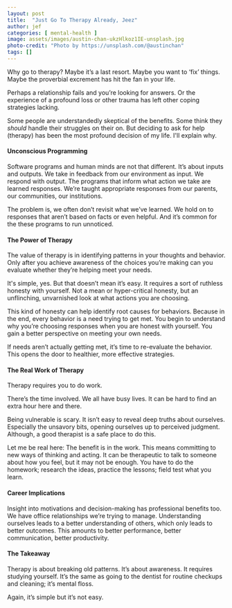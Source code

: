 ```yaml
---
layout: post
title:  "Just Go To Therapy Already, Jeez"
author: jef
categories: [ mental-health ]
image: assets/images/austin-chan-ukzHlkoz1IE-unsplash.jpg
photo-credit: "Photo by https://unsplash.com/@austinchan"
tags: []
---
```


Why go to therapy? Maybe it’s a last resort. Maybe you want to ‘fix’ things. Maybe the proverbial excrement has hit the fan in your life. 

Perhaps a relationship fails and you’re looking for answers. Or the experience of a profound loss or other trauma has left other coping strategies lacking.

Some people are understandedly skeptical of the benefits. Some think they _should_ handle their struggles on their on. But deciding to ask for help (therapy) has been the most profound decision of my life. I'll explain why.

#### Unconscious Programming

Software programs and human minds are not that different. It’s about inputs and outputs. We take in feedback from our environment as input. We respond with output. The programs that inform what action we take are learned responses. We’re taught appropriate responses from our parents, our communities, our institutions. 

The problem is, we often don’t revisit what we’ve learned. We hold on to responses that aren’t based on facts or even helpful. And it’s common for the these programs to run unnoticed. 

#### The Power of Therapy

The value of therapy is in identifying patterns in your thoughts and behavior. Only after you achieve awareness of the choices you’re making can you evaluate whether they’re helping meet your needs. 

It's simple, yes. But that doesn’t mean it’s easy. It requires a sort of ruthless honesty with yourself. Not a mean or hyper-critical honesty, but an unflinching, unvarnished look at what actions you are choosing. 

This kind of honesty can help identify root causes for behaviors. Because in the end, every behavior is a need trying to get met.  You begin to understand why you’re choosing responses when you are honest with yourself. You gain a better perspective on meeting your own needs. 

If needs aren’t actually getting met, it’s time to re-evaluate the behavior. This opens the door to healthier, more effective strategies.

#### The Real Work of Therapy

Therapy requires you to do work.

There’s the time involved. We all have busy lives. It can be hard to find an extra hour here and there.

Being vulnerable is scary. It isn’t easy to reveal deep truths about ourselves. Especially the unsavory bits, opening ourselves up to perceived judgment. Although, a good therapist is a safe place to do this.

Let me be real here: The benefit is in the work. This means committing to new ways of thinking and acting. It can be therapeutic to talk to someone about how you feel, but it may not be enough. You have to do the homework; research the ideas, practice the lessons; field test what you learn.

#### Career Implications

Insight into motivations and decision-making has professional benefits too. We have office relationships we’re trying to manage. Understanding ourselves leads to a better understanding of others, which only leads to better outcomes. This amounts to better performance, better communication, better productivity. 

#### The Takeaway

Therapy is about breaking old patterns. It’s about awareness. It requires studying yourself.  It’s the same as going to the dentist for routine checkups and cleaning; it’s mental floss. 

Again, it’s simple but it’s not easy.

